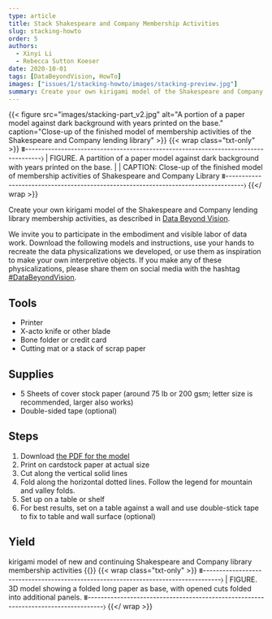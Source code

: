 ```yaml
---
type: article
title: Stack Shakespeare and Company Membership Activities
slug: stacking-howto
order: 5
authors:
  - Xinyi Li
  - Rebecca Sutton Koeser
date: 2020-10-01
tags: [DataBeyondVision, HowTo]
images: ["issues/1/stacking-howto/images/stacking-preview.jpg"]
summary: Create your own kirigami model of the Shakespeare and Company lending library membership activities, as described in "Data Beyond Vision"
---
```


{{< figure src="images/stacking-part_v2.jpg" alt="A portion of a paper model against dark background with years printed on the base." caption="Close-up of the finished model of membership activities of the Shakespeare and Company lending library" >}}
{{< wrap class="txt-only" >}}
⩩-----------------------------------------------------------------------------------⟩
| FIGURE. A partition of a paper model against dark background with years printed on the base.
|
| CAPTION: Close-up of the finished model of membership activities of Shakespeare and Company Library
⩩-----------------------------------------------------------------------------------⟩
{{</ wrap >}}

Create your own kirigami model of the Shakespeare and Company lending library membership activities, as described in [Data Beyond Vision](https://startwords.cdh.princeton.edu/issues/1/data-beyond-vision).

We invite you to participate in the embodiment and visible labor of data work. Download the following models and instructions, use your hands to recreate the data physicalizations we developed, or use them as inspiration to make your own interpretive objects. If you make any of these physicalizations, please share them on social media with the hashtag [#DataBeyondVision](https://twitter.com/search?q=(%23DataBeyondVision)).

## Tools
- Printer
- X-acto knife or other blade
- Bone folder or credit card
- Cutting mat or a stack of scrap paper
## Supplies
- 5 Sheets of cover stock paper (around 75 lb or 200 gsm; letter size is recommended, larger also works)
- Double-sided tape (optional)
## Steps
1. Download [the PDF for the model](stacking-chart_instructions.pdf)
2. Print on cardstock paper at actual size
3. Cut along the vertical solid lines
4. Fold along the horizontal dotted lines. Follow the legend for mountain and valley folds.
5. Set up on a table or shelf
6. For best results, set on a table against a wall and use double-stick tape to fix to table and wall surface (optional)
## Yield
kirigami model of new and continuing Shakespeare and Company library membership activities
{{<sketchfab id="96403a4659414537b470f03da96d7a88" alt="3D model showing a folded long paper as base, with opened cuts folded into additional panels." pdf-img="images/modeling-3d-alt.jpg" pdf-alt="Three photos from multiple angles showing a folded long paper as base, with opened cuts folded into additional panels.">}}
{{< wrap class="txt-only" >}}
⩩-----------------------------------------------------------------------------------⟩
| FIGURE. 3D model showing a folded long paper as base, with opened cuts folded into additional panels.
⩩-----------------------------------------------------------------------------------⟩
{{</ wrap >}}

